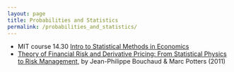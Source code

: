 ```yaml
---
layout: page
title: Probabilities and Statistics
permalink: /probabilities_and_statistics/
---
```

* MIT course 14.30 <a href="https://ocw.mit.edu/courses/economics/14-30-introduction-to-statistical-method-in-economics-spring-2006/">Intro to Statistical Methods in Economics
* <a href="https://www.amazon.com/Theory-Financial-Risk-Derivative-Pricing/dp/0521263360/ref=sr_1_1?keywords=Theory+of+Financial+Risk+and+Derivative+Pricing&qid=1578282931&s=books&sr=1-1">Theory of Financial Risk and Derivative Pricing: From Statistical Physics to Risk Management</a>, by Jean-Philippe Bouchaud & Marc Potters (2011)
